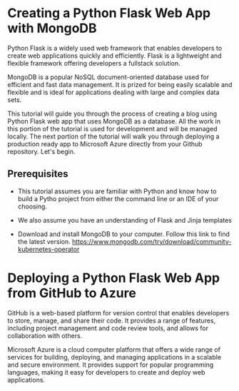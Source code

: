 # Creating a Python Flask Web App with MongoDB

Python Flask is a widely used web framework that enables developers
to create web applications quickly and efficiently. Flask 
is a lightweight and flexible framework offering developers a fullstack
solution. 

MongoDB is a popular NoSQL document-oriented database used for efficient
and fast data management. It is prized for being easily scalable and
flexible and is ideal for applications dealing with large and complex 
data sets.

This tutorial will guide you through the process of creating a blog
using Python Flask web app that uses MongoDB as a database. All the 
work in this portion of the tutorial is used for development and will 
be managed locally. The next portion of the tutorial will walk you 
through deploying a production ready app to Microsoft Azure directly 
from your Github repository. Let's begin.

## Prerequisites

* This tutorial assumes you are familiar with Python and
know how to build a Pytho project from either the command line or
an IDE of your choosing. 

* We also assume you have an understanding of Flask and Jinja templates

* Download and install MongoDB to your computer. Follow this link
to find the latest version. https://www.mongodb.com/try/download/community-kubernetes-operator



# Deploying a Python Flask Web App from GitHub to Azure

GitHub is a web-based platform for version control that enables 
developers to store, manage, and share their code. It provides a range
of features, including project management and code review tools, 
and allows for collaboration with others.

Microsoft Azure is a cloud computer platform that offers a wide range of
services for building, deploying, and managing applications in a
scalable and secure environment. It provides support for popular
programming languages, making it easy for developers to create
and deploy web applications.